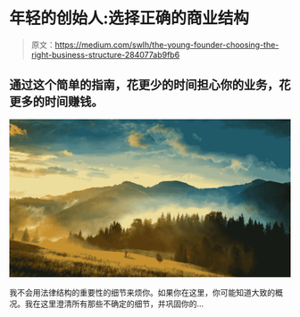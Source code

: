 # 年轻的创始人:选择正确的商业结构

> 原文：<https://medium.com/swlh/the-young-founder-choosing-the-right-business-structure-284077ab9fb6>

## 通过这个简单的指南，花更少的时间担心你的业务，花更多的时间赚钱。

![](img/17f05a3bda3bc5d96fe0e30163611d33.png)

我不会用法律结构的重要性的细节来烦你。如果你在这里，你可能知道大致的概况。我在这里澄清所有那些不确定的细节，并巩固你的…